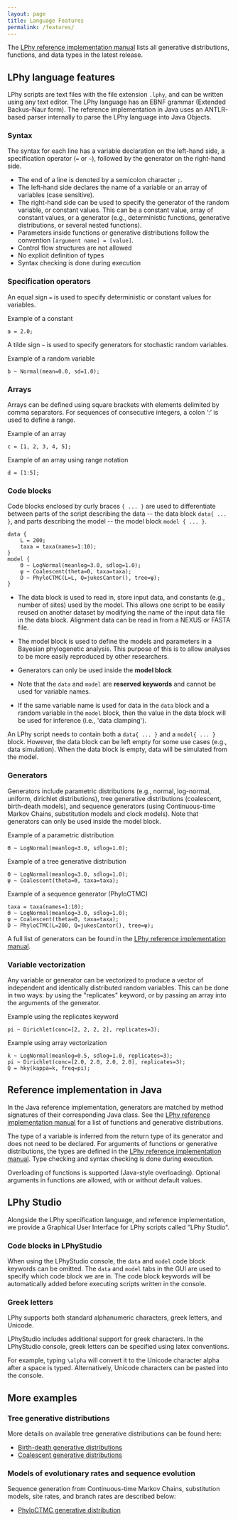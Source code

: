 ```yaml
---
layout: page
title: Language Features
permalink: /features/
---
```


The [LPhy reference implementation manual](https://github.com/LinguaPhylo/linguaPhylo/blob/master/lphy/doc/index.md)
lists all generative distributions, functions, and data types in the latest release.

## LPhy language features

LPhy scripts are text files with the file extension `.lphy`, and can be written using any text editor. The LPhy language has an EBNF grammar (Extended Backus–Naur form). The reference implementation in Java uses an ANTLR-based parser internally to parse the LPhy language into Java Objects. 

### Syntax

The syntax for each line has a variable declaration on the left-hand side, a specification operator (`=` or `~`), followed by the generator on the right-hand side. 

* The end of a line is denoted by a semicolon character `;`. 
* The left-hand side declares the name of a variable or an array of variables (case sensitive). 
* The right-hand side can be used to specify the generator of the random variable, or constant values. 
This can be a constant value, array of constant values, or a generator (e.g., deterministic functions, generative distributions, or several nested functions). 
* Parameters inside functions or generative distributions follow the convention `[argument name] = [value]`.
* Control flow structures are not allowed
* No explicit definition of types
* Syntax checking is done during execution

### Specification operators

An equal sign `=` is used to specify deterministic or constant values for variables.

Example of a constant
```
a = 2.0;
```

A tilde sign `~` is used to specify generators for stochastic random variables. 

Example of a random variable
```
b ~ Normal(mean=0.0, sd=1.0);
```

### Arrays

Arrays can be defined using square brackets with elements delimited by comma separators. For sequences of consecutive integers, a colon ‘:’ is used to define a range.

Example of an array
```
c = [1, 2, 3, 4, 5]; 
```

Example of an array using range notation
```
d = [1:5];
```

### Code blocks

Code blocks enclosed by curly braces `{ ... }` are used to differentiate between parts of the script describing the data -- the data block `data{ ... }`, and parts describing the model -- the model block `model { ... }`. 

```
data {
    L = 200;
    taxa = taxa(names=1:10);
}
model {
    Θ ~ LogNormal(meanlog=3.0, sdlog=1.0);
    ψ ~ Coalescent(theta=Θ, taxa=taxa);
    D ~ PhyloCTMC(L=L, Q=jukesCantor(), tree=ψ);
}

```

* The data block is used to read in, store input data, and constants (e.g., number of sites) used by the model. 
This allows one script to be easily reused on another dataset by modifying the name of the input data file in the data block. 
Alignment data can be read in from a NEXUS or FASTA file. 

* The model block is used to define the models and parameters in a Bayesian phylogenetic analysis. 
This purpose of this is to allow analyses to be more easily reproduced by other researchers. 

* Generators can only be used inside the **model block**

* Note that the `data` and `model` are **reserved keywords** and cannot be used for variable names.

* If the same variable name is used for data in the `data` block 
and a random variable in the `model` block, then the value in the data block will be used for inference (i.e., 'data clamping').

An LPhy script needs to contain both a `data{ ... }` and a `model{ ... }` block. However, the data block can be left empty for some use cases (e.g., data simulation). When the data block is empty, data will be simulated from the model. 


### Generators

Generators include parametric distributions (e.g., normal, log-normal, uniform, dirichlet distributions), tree generative distributions (coalescent, birth-death models), and sequence generators (using Continuous-time Markov Chains, substitution models and clock models). 
Note that generators can only be used inside the model block.

Example of a parametric distribution
```
Θ ~ LogNormal(meanlog=3.0, sdlog=1.0);
```

Example of a tree generative distribution
```
Θ ~ LogNormal(meanlog=3.0, sdlog=1.0);
ψ ~ Coalescent(theta=Θ, taxa=taxa);
```

Example of a sequence generator (PhyloCTMC)
```
taxa = taxa(names=1:10);
Θ ~ LogNormal(meanlog=3.0, sdlog=1.0);
ψ ~ Coalescent(theta=Θ, taxa=taxa);
D ~ PhyloCTMC(L=200, Q=jukesCantor(), tree=ψ);
```

A full list of generators can be found in the [LPhy reference implementation manual](https://github.com/LinguaPhylo/linguaPhylo/blob/master/lphy/doc/index.md).

### Variable vectorization

Any variable or generator can be vectorized to produce a vector of independent and identically distributed random variables. This can be done in two ways: by using the "replicates" keyword, or by passing an array into the arguments of the generator. 

Example using the replicates keyword
```
pi ~ Dirichlet(conc=[2, 2, 2, 2], replicates=3);
```

Example using array vectorization
```
k ~ LogNormal(meanlog=0.5, sdlog=1.0, replicates=3);
pi ~ Dirichlet(conc=[2.0, 2.0, 2.0, 2.0], replicates=3);
Q = hky(kappa=k, freq=pi);
```

## Reference implementation in Java

In the Java reference implementation, generators are matched by method signatures of their corresponding Java class. See the [LPhy reference implementation manual](https://github.com/LinguaPhylo/linguaPhylo/blob/master/lphy/doc/index.md) for a list of functions and generative distributions. 

The type of a variable is inferred from the return type of its generator and does not need to be declared. 
For arguments of functions or generative distributions, the types are defined in the [LPhy reference implementation manual](https://github.com/LinguaPhylo/linguaPhylo/blob/master/lphy/doc/index.md). 
Type checking and syntax checking is done during execution. 

Overloading of functions is supported (Java-style overloading). Optional arguments in functions are allowed, with or without default values. 

## LPhy Studio

Alongside the LPhy specification language, and reference implementation, we provide a Graphical User Interface for LPhy scripts called "LPhy Studio". 

### Code blocks in LPhyStudio

When using the LPhyStudio console, the `data` and `model` code block keywords can be omitted. 
The `data` and `model` tabs in the GUI are used to specify which code block we are in.
The code block keywords will be automatically added before executing scripts written in the console. 

### Greek letters

LPhy supports both standard alphanumeric characters, greek letters, and Unicode. 

LPhyStudio includes additional support for greek characters. In the LPhyStudio console, greek letters can be specified using latex conventions. 

For example, typing `\alpha` will convert it to the Unicode character alpha after a space is typed. 
Alternatively, Unicode characters can be pasted into the console. 

## More examples

### Tree generative distributions

More details on available tree generative distributions can be found here: 

* [Birth-death generative distributions](https://github.com/LinguaPhylo/linguaPhylo/blob/master/lphy/doc/lphy/evolution/birthdeath.md)
* [Coalescent generative distributions](https://github.com/LinguaPhylo/linguaPhylo/blob/master/lphy/doc/lphy/evolution/coalescent.md)

### Models of evolutionary rates and sequence evolution

Sequence generation from Continuous-time Markov Chains, substitution models, site rates, and branch rates are described below:

* [PhyloCTMC generative distribution](https://github.com/LinguaPhylo/linguaPhylo/blob/master/lphy/doc/lphy/evolution/likelihood.md)
